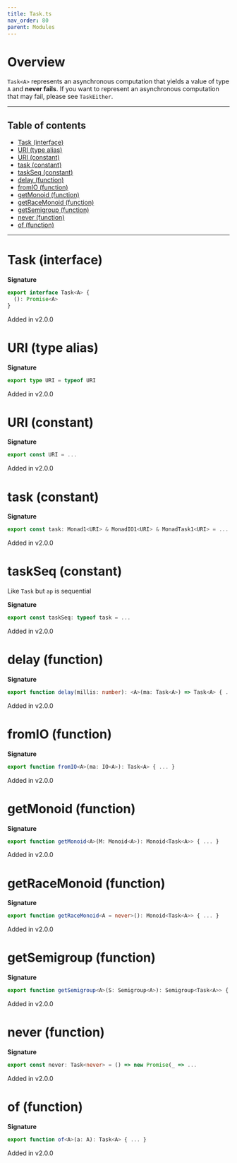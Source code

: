 ```yaml
---
title: Task.ts
nav_order: 80
parent: Modules
---
```


# Overview

`Task<A>` represents an asynchronous computation that yields a value of type `A` and **never fails**.
If you want to represent an asynchronous computation that may fail, please see `TaskEither`.

---

<h2 class="text-delta">Table of contents</h2>

- [Task (interface)](#task-interface)
- [URI (type alias)](#uri-type-alias)
- [URI (constant)](#uri-constant)
- [task (constant)](#task-constant)
- [taskSeq (constant)](#taskseq-constant)
- [delay (function)](#delay-function)
- [fromIO (function)](#fromio-function)
- [getMonoid (function)](#getmonoid-function)
- [getRaceMonoid (function)](#getracemonoid-function)
- [getSemigroup (function)](#getsemigroup-function)
- [never (function)](#never-function)
- [of (function)](#of-function)

---

# Task (interface)

**Signature**

```ts
export interface Task<A> {
  (): Promise<A>
}
```

Added in v2.0.0

# URI (type alias)

**Signature**

```ts
export type URI = typeof URI
```

Added in v2.0.0

# URI (constant)

**Signature**

```ts
export const URI = ...
```

Added in v2.0.0

# task (constant)

**Signature**

```ts
export const task: Monad1<URI> & MonadIO1<URI> & MonadTask1<URI> = ...
```

Added in v2.0.0

# taskSeq (constant)

Like `Task` but `ap` is sequential

**Signature**

```ts
export const taskSeq: typeof task = ...
```

Added in v2.0.0

# delay (function)

**Signature**

```ts
export function delay(millis: number): <A>(ma: Task<A>) => Task<A> { ... }
```

Added in v2.0.0

# fromIO (function)

**Signature**

```ts
export function fromIO<A>(ma: IO<A>): Task<A> { ... }
```

Added in v2.0.0

# getMonoid (function)

**Signature**

```ts
export function getMonoid<A>(M: Monoid<A>): Monoid<Task<A>> { ... }
```

Added in v2.0.0

# getRaceMonoid (function)

**Signature**

```ts
export function getRaceMonoid<A = never>(): Monoid<Task<A>> { ... }
```

Added in v2.0.0

# getSemigroup (function)

**Signature**

```ts
export function getSemigroup<A>(S: Semigroup<A>): Semigroup<Task<A>> { ... }
```

Added in v2.0.0

# never (function)

**Signature**

```ts
export const never: Task<never> = () => new Promise(_ => ...
```

Added in v2.0.0

# of (function)

**Signature**

```ts
export function of<A>(a: A): Task<A> { ... }
```

Added in v2.0.0

